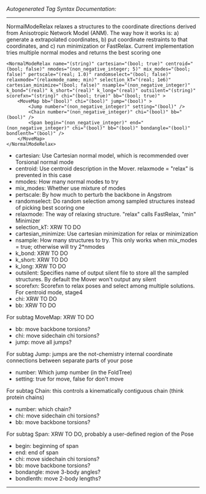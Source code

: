 _Autogenerated Tag Syntax Documentation:_

---
NormalModeRelax relaxes a structures to the coordinate directions derived from Anisotropic Network Model (ANM). The way how it works is: a) generate a extrapolated coordinates, b) put coordinate restraints to that coordinates, and c) run minimization or FastRelax. Current implementation tries multiple normal modes and returns the best scoring one

```
<NormalModeRelax name="(string)" cartesian="(bool; true)" centroid="(bool; false)" nmodes="(non_negative_integer; 5)" mix_modes="(bool; false)" pertscale="(real; 1.0)" randomselect="(bool; false)" relaxmode="(relaxmode_name; min)" selection_kT="(real; 1e6)" cartesian_minimize="(bool; false)" nsample="(non_negative_integer)" k_bond="(real)" k_short="(real)" k_long="(real)" outsilent="(string)" scorefxn="(string)" chi="(bool; true)" bb="(bool; true)" >
    <MoveMap bb="(bool)" chi="(bool)" jump="(bool)" >
        <Jump number="(non_negative_integer)" setting="(bool)" />
        <Chain number="(non_negative_integer)" chi="(bool)" bb="(bool)" />
        <Span begin="(non_negative_integer)" end="(non_negative_integer)" chi="(bool)" bb="(bool)" bondangle="(bool)" bondlenth="(bool)" />
    </MoveMap>
</NormalModeRelax>
```

-   cartesian: Use Cartesian normal model, which is recommended over Torsional normal mode
-   centroid: Use centroid description in the Mover. relaxmode = "relax" is prevented in this case
-   nmodes: How many normal modes to try
-   mix_modes: Whether use mixture of modes
-   pertscale: By how much to perturb the backbone in Angstrom
-   randomselect: Do random selection among sampled structures instead of picking best scoring one
-   relaxmode: The way of relaxing structure. "relax" calls FastRelax, "min" Minimizer
-   selection_kT: XRW TO DO
-   cartesian_minimize: Use cartesian minimization for relax or minimization
-   nsample: How many structures to try. This only works when mix_modes = true; otherwise will try 2*nmodes
-   k_bond: XRW TO DO
-   k_short: XRW TO DO
-   k_long: XRW TO DO
-   outsilent: Specifies name of output silent file to store all the sampled structures. By default the Mover won't output any silent
-   scorefxn: Scorefxn to relax poses and select among multiple solutions. For centroid mode, stage4
-   chi: XRW TO DO
-   bb: XRW TO DO


For subtag MoveMap: XRW TO DO

-   bb: move backbone torsions?
-   chi: move sidechain chi torsions?
-   jump: move all jumps?


For subtag Jump: jumps are the not-chemistry internal coordinate connections between separate parts of your pose

-   number: Which jump number (in the FoldTree)
-   setting: true for move, false for don't move

For subtag Chain: this controls a kinematically contiguous chain (think protein chains)

-   number: which chain?
-   chi: move sidechain chi torsions?
-   bb: move backbone torsions?

For subtag Span: XRW TO DO, probably a user-defined region of the Pose

-   begin: beginning of span
-   end: end of span
-   chi: move sidechain chi torsions?
-   bb: move backbone torsions?
-   bondangle: move 3-body angles?
-   bondlenth: move 2-body lengths?

---
